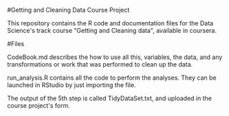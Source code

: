 #Getting and Cleaning Data Course Project

This repository contains the R code and documentation files for the Data Science's track course "Getting and Cleaning data", available in coursera.

#Files

CodeBook.md describes the how to use all this, variables, the data, and any transformations or work that was performed to clean up the data.

run_analysis.R contains all the code to perform the analyses. They can be launched in RStudio by just importing the file.

The output of the 5th step is called TidyDataSet.txt, and uploaded in the course project's form.
